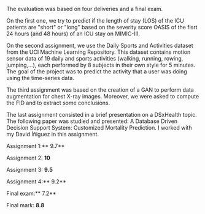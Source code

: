 
The evaluation was based on four deliveries and a final exam.

On the first one, we try to predict if the length of stay (LOS) of the ICU patients are "short" or "long" based on the severity score OASIS of the fisrt 24 hours (and 48 hours) of an ICU stay on MIMIC-III.

On the second assignment, we use the Daily Sports and Activities dataset from the UCI Machine Learning Repository. This dataset contains motion sensor data of 19 daily and sports activities (walking, running, rowing, jumping,...), each performed by 8 subjects in their own style for 5 minutes. The goal of the project was to predict the activity that a user was doing using the time-series data.

The third assignment was based on the creation of a GAN to perform data augmentation for chest X-ray images. Moreover, we were asked to compute the FID and to extract some conclusions.

The last assignment consisted in a brief presentation on a DSxHealth topic. The following paper was studied and presented: A Database Driven Decision Support System: Customized Mortality Prediction. I worked with my David Íñiguez in this assignment.

Assignment 1:** 9.7**

Assignment 2: **10**

Assignment 3: **9.5**

Assignment 4:** 9.2**

Final exam:** 7.2**

Final mark: **8.8**
